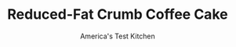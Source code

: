 ---
layout: ../../layouts/MarkdownPostLayout.astro
title: Reduced-Fat Crumb Coffee Cake
author: America's Test Kitchen
pubDate: 2023-03-15
description: "We wanted to slim down this Sunday-brunch treat without losing any of the appeal. Low-fat sour cream and a surprise mixing method yielded a tender, moist cake."
image_url: https://res.cloudinary.com/hksqkdlah/image/upload/ar_1:1,c_fill,dpr_2.0,f_auto,fl_lossy.progressive.strip_profile,g_faces:auto,q_auto:low,w_344/4195_sfs-lowfatcoffeecake-317550
tags: ["Desserts or Baked Goods","Light","Cakes"]
calories: 2743
protein: 5
carbohydrates: 44
fats: 
fiber: 
ingredients: ["2 cups (10 ounces), all-purpose flour","3/4 cup packed (5¼ ounces), light brown sugar, divided","1/2 cup (3½ ounces), granulated sugar","1/2 teaspoon, table salt","1/2 teaspoon, baking powder","1/4 teaspoon, baking soda","4 tablespoons, unsalted butter, melted and cooled slightly, divided","1 cup, low-fat sour cream, at room temperature","1 , large egg, at room temperature","1 teaspoon, vanilla extract","1 teaspoon, ground cinnamon"]
serves: 10
time: ""
instructions: ["Adjust oven rack to center position and heat oven to 350 degrees. Coat 8-inch-square pan with nonstick cooking spray.","Pulse flour, 1/2 cup brown sugar, granulated sugar, salt, baking powder, and baking soda in bowl of food processor until blended. With food processor running, add 3 tablespoons melted butter and blend until flour mixture looks sandy. Transfer 1/4 cup flour mixture to medium bowl and set aside. Add sour cream, egg, and vanilla to flour mixture in food processor. Pulse until mixture just comes together. Do not overmix. Using rubber spatula, scrape batter into prepared pan and smooth top.","Stir remaining 1/4 cup brown sugar and cinnamon into bowl with reserved flour mixture. Add remaining 1 tablespoon butter and toss gently with fork or hands until butter is evenly distributed, creating some larger pea-sized crumbs. Sprinkle crumb mixture evenly over batter.","Bake until crumbs are golden brown and toothpick inserted in center of cake comes out with a few crumbs attached, 30 to 35 minutes. Transfer to wire rack to cool. Serve warm or at room temperature."]
nutrition: ["103 mg Potassium","84 mg Phosphorus","69 mg Calcium","1 mg Iron","10 mg Magnesium","193 mg Sodium","8 g Fat","1 mg Niacin (B3)","2 g Monounsaturated","38 mg Cholesterol","5 g Saturated","43 µg Folic acid","13 µg Folate (food)","20 g Sugars","24 g Water","44 g Carbs","87 µg Folate equivalent (total)","5 g Protein","74 µg Vitamin A","274 kcal Energy","20 g Sugars, added","2743 calories"]
notes: "Its best to serve this cake the same day you make it; the crunchy crumb topping will soften if covered or stored for more than a day. Low-fat cakes are prone to toughness, especially if overmixed. Once the ingredients just come together, stop mixing. Low-fat cakes are also prone to dryness, especially if overbaked--even slightly. Pull the cake out of the oven just before you think its done. Residual heat from the pan will finish the baking."
---